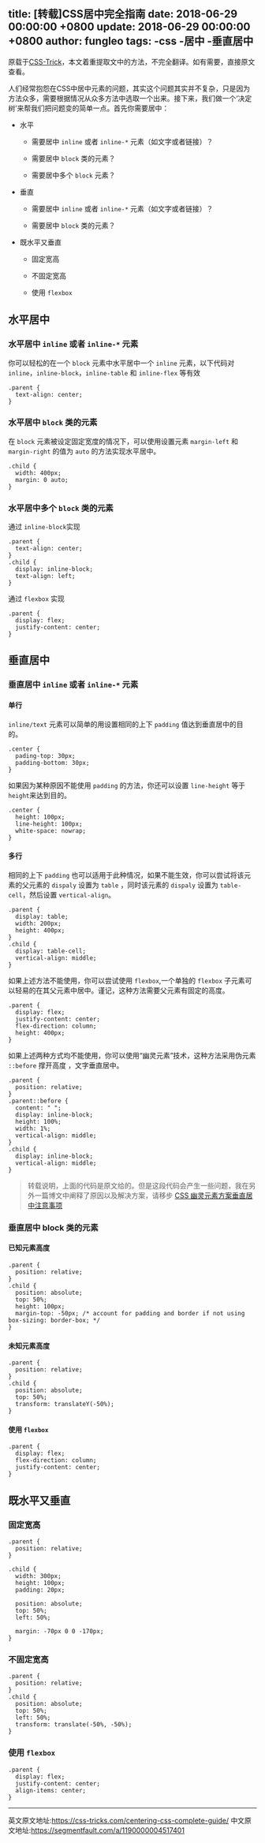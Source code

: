 title: [转载]CSS居中完全指南
date: 2018-06-29 00:00:00 +0800
update: 2018-06-29 00:00:00 +0800
author: fungleo
tags:
    -css
    -居中
    -垂直居中
---

原载于[CSS-Trick](https://css-tricks.com/centering-css-complete-guide/)，本文着重提取文中的方法，不完全翻译。如有需要，直接原文查看。

人们经常抱怨在CSS中居中元素的问题，其实这个问题其实并不复杂，只是因为方法众多，需要根据情况从众多方法中选取一个出来。接下来，我们做一个‘决定树’来帮我们把问题变的简单一点。首先你需要居中：

*   水平

    *   需要居中 `inline` 或者 `inline-*` 元素（如文字或者链接）？

    *   需要居中 `block` 类的元素？

    *   需要居中多个 `block` 元素？

*   垂直

    *   需要居中 `inline` 或者 `inline-*` 元素（如文字或者链接）？

    *   需要居中 `block` 类的元素？

*   既水平又垂直

    *   固定宽高

    *   不固定宽高

    *   使用 `flexbox`

## 水平居中

### 水平居中 `inline` 或者 `inline-*` 元素

你可以轻松的在一个 `block` 元素中水平居中一个 `inline` 元素，以下代码对 `inline`，`inline-block`，`inline-table` 和 `inline-flex` 等有效

```language
.parent {
  text-align: center;
}
```

### 水平居中 `block` 类的元素

在 `block` 元素被设定固定宽度的情况下，可以使用设置元素 `margin-left` 和 `margin-right` 的值为 `auto` 的方法实现水平居中。

```language
.child {
  width: 400px;
  margin: 0 auto;
}
```

### 水平居中多个 `block` 类的元素

通过 `inline-block`实现

```language
.parent {
  text-align: center;
}
.child {
  display: inline-block;
  text-align: left;
}
```

通过 `flexbox` 实现

```language
.parent {
  display: flex;
  justify-content: center;
}
```

## 垂直居中

### 垂直居中 `inline` 或者 `inline-*` 元素

#### 单行

`inline/text` 元素可以简单的用设置相同的上下 `padding` 值达到垂直居中的目的。

```language
.center {
  pading-top: 30px;
  padding-bottom: 30px;
}
```

如果因为某种原因不能使用 `padding` 的方法，你还可以设置 `line-height` 等于 `height`来达到目的。

```language
.center {
  height: 100px;
  line-height: 100px;
  white-space: nowrap;
}
```

#### 多行

相同的上下 `padding` 也可以适用于此种情况，如果不能生效，你可以尝试将该元素的父元素的 `dispaly` 设置为 `table` ，同时该元素的 `dispaly` 设置为 `table-cell`，然后设置 `vertical-align`。

```language
.parent {
  display: table;
  width: 200px;
  height: 400px;
}
.child {
  display: table-cell;
  vertical-align: middle;
}
```

如果上述方法不能使用，你可以尝试使用 `flexbox`,一个单独的 `flexbox` 子元素可以轻易的在其父元素中居中。谨记，这种方法需要父元素有固定的高度。

```language
.parent {
  display: flex;
  justify-content: center;
  flex-direction: column;
  height: 400px;
}
```

如果上述两种方式均不能使用，你可以使用“幽灵元素”技术，这种方法采用伪元素 `::before` 撑开高度 ，文字垂直居中。

```language
.parent {
  position: relative;
}
.parent::before {
  content: " ";
  display: inline-block;
  height: 100%;
  width: 1%;
  vertical-align: middle;
}
.child {
  display: inline-block;
  vertical-align: middle;
}
```

> 转载说明，上面的代码是原文给的。但是这段代码会产生一些问题，我在另外一篇博文中阐释了原因以及解决方案，请移步 [CSS 幽灵元素方案垂直居中注意事项](http://blog.csdn.net/FungLeo/article/details/77344476)

### 垂直居中 block 类的元素

#### 已知元素高度

```language
.parent {
  position: relative;
}
.child {
  position: absolute;
  top: 50%;
  height: 100px;
  margin-top: -50px; /* account for padding and border if not using box-sizing: border-box; */
}
```

#### 未知元素高度

```language
.parent {
  position: relative;
}
.child {
  position: absolute;
  top: 50%;
  transform: translateY(-50%);
}
```

#### 使用 `flexbox`

```language
.parent {
  display: flex;
  flex-direction: column;
  justify-content: center;
}
```
## 既水平又垂直

### 固定宽高

```language
.parent {
  position: relative;
}

.child {
  width: 300px;
  height: 100px;
  padding: 20px;

  position: absolute;
  top: 50%;
  left: 50%;

  margin: -70px 0 0 -170px;
}
```

### 不固定宽高
```language
.parent {
  position: relative;
}
.child {
  position: absolute;
  top: 50%;
  left: 50%;
  transform: translate(-50%, -50%);
}
```

### 使用 `flexbox`
```language
.parent {
  display: flex;
  justify-content: center;
  align-items: center;
}
```

- - -

英文原文地址:https://css-tricks.com/centering-css-complete-guide/
中文原文地址:https://segmentfault.com/a/1190000004517401